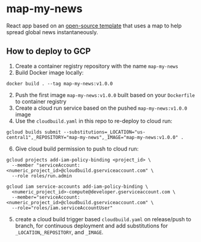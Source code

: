 # map-my-news
React app based on an [open-source template](https://www.creative-tim.com/product/blk-design-system-react?ref=blkdsr-index-page-download-section&_ga=2.75311890.1282743534.1668796676-1609137795.1661799698#) that uses a map to help spread global news instantaneously.

## How to deploy to GCP

1. Create a container registry repository with the name `map-my-news`
2. Build Docker image locally:
```
docker build . --tag map-my-news:v1.0.0 
```
2. Push the first image `map-my-news:v1.0.0` built based on your `Dockerfile` to container registry
3. Create a cloud run service based on the pushed `map-my-news:v1.0.0` image
4. Use the `cloudbuild.yaml` in this repo to re-deploy to cloud run:
```
gcloud builds submit --substitutions=_LOCATION="us-central1",_REPOSITORY="map-my-news",_IMAGE="map-my-news:v1.0.0" .
```
6. Give cloud build permission to push to cloud run:
```
gcloud projects add-iam-policy-binding <project_id> \
  --member "serviceAccount:<numeric_project_id>@cloudbuild.gserviceaccount.com" \
  --role roles/run.admin
```
```
gcloud iam service-accounts add-iam-policy-binding \
  <numeric_project_id>-compute@developer.gserviceaccount.com \
  --member="serviceAccount:<numeric_project_id>@cloudbuild.gserviceaccount.com" \
  --role="roles/iam.serviceAccountUser"
```
5. create a cloud build trigger based `cloudbuild.yaml` on release/push to branch, for continuous deployment and add substitutions for `_LOCATION`,`_REPOSITORY`, and `_IMAGE`.